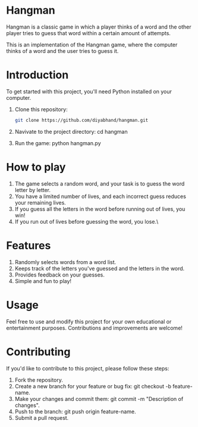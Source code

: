 # Hangman
Hangman is a classic game in which a player thinks of a word and the other player tries to guess that word within a certain amount of attempts.

This is an implementation of the Hangman game, where the computer thinks of a word and the user tries to guess it. 

# Introduction
To get started with this project, you'll need Python installed on your computer.

1. Clone this repository:

   ```bash
   git clone https://github.com/diyabhand/hangman.git

2. Navivate to the project directory:
   cd hangman

3. Run the game:
   python hangman.py

# How to play 
1. The game selects a random word, and your task is to guess the word letter by letter.
2. You have a limited number of lives, and each incorrect guess reduces your remaining lives.
3. If you guess all the letters in the word before running out of lives, you win!
4. If you run out of lives before guessing the word, you lose.\

# Features
1. Randomly selects words from a word list.
2. Keeps track of the letters you've guessed and the letters in the word.
3. Provides feedback on your guesses.
4. Simple and fun to play!

# Usage
Feel free to use and modify this project for your own educational or entertainment purposes. Contributions and improvements are welcome!

# Contributing
If you'd like to contribute to this project, please follow these steps:

1. Fork the repository.
2. Create a new branch for your feature or bug fix: git checkout -b feature-name.
3. Make your changes and commit them: git commit -m "Description of changes".
4. Push to the branch: git push origin feature-name.
5. Submit a pull request.
